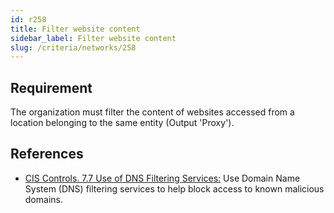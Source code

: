 ```yaml
---
id: r258
title: Filter website content
sidebar_label: Filter website content
slug: /criteria/networks/258
---
```


## Requirement

The organization must filter the content of websites accessed from a location
belonging to the same entity (Output 'Proxy').

## References

- [CIS Controls. 7.7 Use of DNS Filtering Services:](https://www.cisecurity.org/controls/)
Use Domain Name System (DNS) filtering services to help block access
to known malicious domains.
